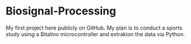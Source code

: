# Biosignal-Processing
My first project here publicly on GitHub.  My plan is to conduct a sports study using a Bitalino microcontroller and extrakion the data via Python.
